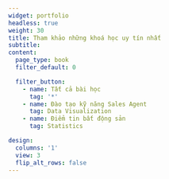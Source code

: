 ```yaml
---
widget: portfolio
headless: true
weight: 30
title: Tham khảo những khoá học uy tín nhất
subtitle:
content:
  page_type: book
  filter_default: 0

  filter_button:
    - name: Tất cả bài học
      tag: '*'
    - name: Đào tạo kỹ năng Sales Agent
      tag: Data Visualization
    - name: Điểm tin bất động sản
      tag: Statistics

design:
  columns: '1'
  view: 3
  flip_alt_rows: false
---
```

